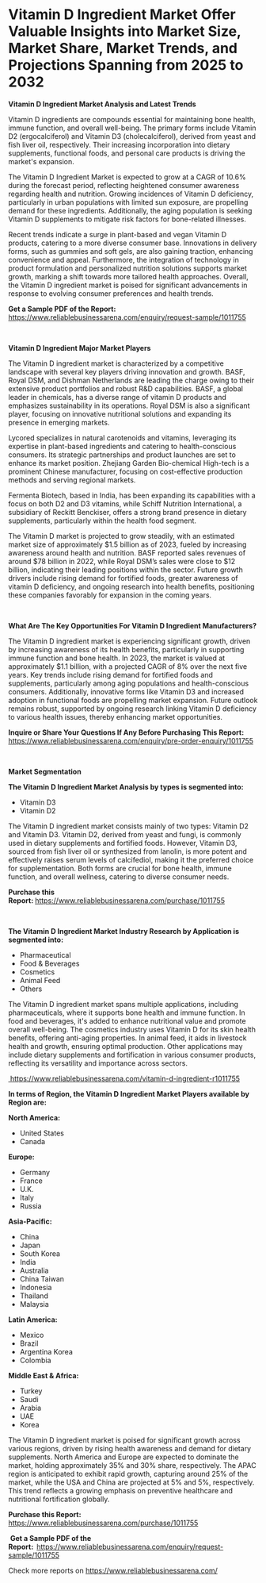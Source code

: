 <p><h1>Vitamin D Ingredient Market Offer Valuable Insights into Market Size, Market Share, Market Trends, and Projections Spanning from 2025 to 2032</h1></p><p><strong>Vitamin D Ingredient Market Analysis and Latest Trends</strong></p>
<p><p>Vitamin D ingredients are compounds essential for maintaining bone health, immune function, and overall well-being. The primary forms include Vitamin D2 (ergocalciferol) and Vitamin D3 (cholecalciferol), derived from yeast and fish liver oil, respectively. Their increasing incorporation into dietary supplements, functional foods, and personal care products is driving the market's expansion.</p><p>The Vitamin D Ingredient Market is expected to grow at a CAGR of 10.6% during the forecast period, reflecting heightened consumer awareness regarding health and nutrition. Growing incidences of Vitamin D deficiency, particularly in urban populations with limited sun exposure, are propelling demand for these ingredients. Additionally, the aging population is seeking Vitamin D supplements to mitigate risk factors for bone-related illnesses.</p><p>Recent trends indicate a surge in plant-based and vegan Vitamin D products, catering to a more diverse consumer base. Innovations in delivery forms, such as gummies and soft gels, are also gaining traction, enhancing convenience and appeal. Furthermore, the integration of technology in product formulation and personalized nutrition solutions supports market growth, marking a shift towards more tailored health approaches. Overall, the Vitamin D ingredient market is poised for significant advancements in response to evolving consumer preferences and health trends.</p></p>
<p><strong>Get a Sample PDF of the Report:&nbsp;</strong> <a href="https://www.reliablebusinessarena.com/enquiry/request-sample/1011755?utm_campaign=2189&utm_medium=2&utm_source=Github&utm_content=ia&utm_term=07032025&utm_id=vitamin-d-ingredient">https://www.reliablebusinessarena.com/enquiry/request-sample/1011755</a></p>
<p>&nbsp;</p>
<p><strong>Vitamin D Ingredient Major Market Players</strong></p>
<p><p>The Vitamin D ingredient market is characterized by a competitive landscape with several key players driving innovation and growth. BASF, Royal DSM, and Dishman Netherlands are leading the charge owing to their extensive product portfolios and robust R&D capabilities. BASF, a global leader in chemicals, has a diverse range of vitamin D products and emphasizes sustainability in its operations. Royal DSM is also a significant player, focusing on innovative nutritional solutions and expanding its presence in emerging markets.</p><p>Lycored specializes in natural carotenoids and vitamins, leveraging its expertise in plant-based ingredients and catering to health-conscious consumers. Its strategic partnerships and product launches are set to enhance its market position. Zhejiang Garden Bio-chemical High-tech is a prominent Chinese manufacturer, focusing on cost-effective production methods and serving regional markets. </p><p>Fermenta Biotech, based in India, has been expanding its capabilities with a focus on both D2 and D3 vitamins, while Schiff Nutrition International, a subsidiary of Reckitt Benckiser, offers a strong brand presence in dietary supplements, particularly within the health food segment.</p><p>The Vitamin D market is projected to grow steadily, with an estimated market size of approximately $1.5 billion as of 2023, fueled by increasing awareness around health and nutrition. BASF reported sales revenues of around $78 billion in 2022, while Royal DSM’s sales were close to $12 billion, indicating their leading positions within the sector. Future growth drivers include rising demand for fortified foods, greater awareness of vitamin D deficiency, and ongoing research into health benefits, positioning these companies favorably for expansion in the coming years.</p></p>
<p>&nbsp;</p>
<p><strong>What Are The Key Opportunities For Vitamin D Ingredient Manufacturers?</strong></p>
<p><p>The Vitamin D ingredient market is experiencing significant growth, driven by increasing awareness of its health benefits, particularly in supporting immune function and bone health. In 2023, the market is valued at approximately $1.1 billion, with a projected CAGR of 8% over the next five years. Key trends include rising demand for fortified foods and supplements, particularly among aging populations and health-conscious consumers. Additionally, innovative forms like Vitamin D3 and increased adoption in functional foods are propelling market expansion. Future outlook remains robust, supported by ongoing research linking Vitamin D deficiency to various health issues, thereby enhancing market opportunities.</p></p>
<p><strong>Inquire or Share Your Questions If Any Before Purchasing This Report:</strong> <a href="https://www.reliablebusinessarena.com/enquiry/pre-order-enquiry/1011755?utm_campaign=2189&utm_medium=2&utm_source=Github&utm_content=ia&utm_term=07032025&utm_id=vitamin-d-ingredient">https://www.reliablebusinessarena.com/enquiry/pre-order-enquiry/1011755</a></p>
<p>&nbsp;</p>
<p><strong>Market Segmentation</strong></p>
<p><strong>The Vitamin D Ingredient Market Analysis by types is segmented into:</strong></p>
<p><ul><li>Vitamin D3</li><li>Vitamin D2</li></ul></p>
<p><p>The Vitamin D ingredient market consists mainly of two types: Vitamin D2 and Vitamin D3. Vitamin D2, derived from yeast and fungi, is commonly used in dietary supplements and fortified foods. However, Vitamin D3, sourced from fish liver oil or synthesized from lanolin, is more potent and effectively raises serum levels of calcifediol, making it the preferred choice for supplementation. Both forms are crucial for bone health, immune function, and overall wellness, catering to diverse consumer needs.</p></p>
<p><strong>Purchase this Report:&nbsp;</strong><a href="https://www.reliablebusinessarena.com/purchase/1011755?utm_campaign=2189&utm_medium=2&utm_source=Github&utm_content=ia&utm_term=07032025&utm_id=vitamin-d-ingredient">https://www.reliablebusinessarena.com/purchase/1011755</a></p>
<p>&nbsp;</p>
<p><strong>The Vitamin D Ingredient Market Industry Research by Application is segmented into:</strong></p>
<p><ul><li>Pharmaceutical</li><li>Food & Beverages</li><li>Cosmetics</li><li>Animal Feed</li><li>Others</li></ul></p>
<p><p>The Vitamin D ingredient market spans multiple applications, including pharmaceuticals, where it supports bone health and immune function. In food and beverages, it's added to enhance nutritional value and promote overall well-being. The cosmetics industry uses Vitamin D for its skin health benefits, offering anti-aging properties. In animal feed, it aids in livestock health and growth, ensuring optimal production. Other applications may include dietary supplements and fortification in various consumer products, reflecting its versatility and importance across sectors.</p></p>
<p><a href="https://www.reliablebusinessarena.com/vitamin-d-ingredient-r1011755?utm_campaign=2189&utm_medium=2&utm_source=Github&utm_content=ia&utm_term=07032025&utm_id=vitamin-d-ingredient">&nbsp;https://www.reliablebusinessarena.com/vitamin-d-ingredient-r1011755</a></p>
<p><strong>In terms of Region, the Vitamin D Ingredient Market Players available by Region are:</strong></p>
<p>
    <p> <strong> North America: </strong>
        <ul>
            <li>United States</li>
            <li>Canada</li>
        </ul>
        </p> 
    <p> <strong> Europe: </strong>
        <ul>
            <li>Germany</li>
            <li>France</li>
            <li>U.K.</li>
            <li>Italy</li>
            <li>Russia</li>
        </ul>
        </p> 
    <p> <strong> Asia-Pacific: </strong>
        <ul>
            <li>China</li>
            <li>Japan</li>
            <li>South Korea</li>
            <li>India</li>
            <li>Australia</li>
            <li>China Taiwan</li>
            <li>Indonesia</li>
            <li>Thailand</li>
            <li>Malaysia</li>
        </ul>
        </p> 
    <p> <strong> Latin America: </strong>
        <ul>
            <li>Mexico</li>
            <li>Brazil</li>
            <li>Argentina Korea</li>
            <li>Colombia</li>
        </ul>
        </p> 
    <p> <strong> Middle East & Africa: </strong>
        <ul>
            <li>Turkey</li>
            <li>Saudi</li>
            <li>Arabia</li>
            <li>UAE</li>
            <li>Korea</li>
        </ul>
    </p>
    </p>
<p><p>The Vitamin D ingredient market is poised for significant growth across various regions, driven by rising health awareness and demand for dietary supplements. North America and Europe are expected to dominate the market, holding approximately 35% and 30% share, respectively. The APAC region is anticipated to exhibit rapid growth, capturing around 25% of the market, while the USA and China are projected at 5% and 5%, respectively. This trend reflects a growing emphasis on preventive healthcare and nutritional fortification globally.</p></p>
<p><strong>Purchase this Report: </strong><a href="https://www.reliablebusinessarena.com/purchase/1011755?utm_campaign=2189&utm_medium=2&utm_source=Github&utm_content=ia&utm_term=07032025&utm_id=vitamin-d-ingredient">https://www.reliablebusinessarena.com/purchase/1011755</a></p>
<p>&nbsp;<strong>Get a Sample PDF of the Report:&nbsp;&nbsp;</strong><a href="https://www.reliablebusinessarena.com/enquiry/request-sample/1011755?utm_campaign=2189&utm_medium=2&utm_source=Github&utm_content=ia&utm_term=07032025&utm_id=vitamin-d-ingredient">https://www.reliablebusinessarena.com/enquiry/request-sample/1011755</a></p>
<p><strong></strong></p>
<p>Check more reports on <a href="https://www.reliablebusinessarena.com/?utm_campaign=2189&utm_medium=2&utm_source=Github&utm_content=ia&utm_term=07032025&utm_id=vitamin-d-ingredient">https://www.reliablebusinessarena.com/</a></p>